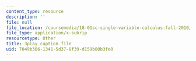 ```yaml
---
content_type: resource
description: ''
file: null
file_location: /coursemedia/18-01sc-single-variable-calculus-fall-2010/7049b30613415d378f39d159b80b3fe0_Pd2xP5zDsRw.vtt
file_type: application/x-subrip
resourcetype: Other
title: 3play caption file
uid: 7049b306-1341-5d37-8f39-d159b80b3fe0
---
```

